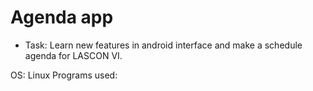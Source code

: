 # Agenda app

- Task: Learn new features in android interface and make a schedule agenda for LASCON VI.

OS: Linux
Programs used:
